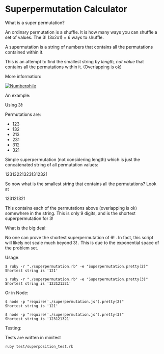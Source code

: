 # Superpermutation Calculator

What is a super permutation?

An ordinary permutation is a shuffle. It is how many ways you can shuffle a set of values. The 3! (3x2x1) = 6 ways to shuffle.

A supermutation is a string of numbers that contains all the permutations contained within it.

This is an attempt to find the smallest string *by length, not value* that contains all the permutations within it. (Overlapping is ok)

More information:

[![Numberphile](http://img.youtube.com/vi/wJGE4aEWc28/0.jpg)](http://www.youtube.com/watch?v=wJGE4aEWc28)

An example:

Using 3!:

Permutations are:
* 123
* 132
* 213
* 231
* 312
* 321

Simple superpermutation (not considering length) which is just the concatenated string of all permutation values:

123132213231312321

So now what is the smallest string that contains all the permutations? Look at

123121321

This contains each of the permutations above (overlapping is ok) somewhere in the string. This is only 9 digits, and is the shortest superpermutation for 3!

What is the big deal:

No one can prove the shortest superpermutation of 6! . In fact, this script will likely not scale much beyond 3! . This is due to the exponential space of the problem set.

Usage:

```
$ ruby -r "./superpermutation.rb" -e "Superpermutation.pretty(2)"
Shortest string is '121'

$ ruby -r "./superpermutation.rb" -e "Superpermutation.pretty(3)"
Shortest string is '123121321'
```

Or in Node:

```
$ node -p "require('./superpermutation.js').pretty(2)"
Shortest string is '121'

$ node -p "require('./superpermutation.js').pretty(3)"
Shortest string is '123121321'
```

Testing:

Tests are written in minitest

```
ruby test/superposition_test.rb
```
